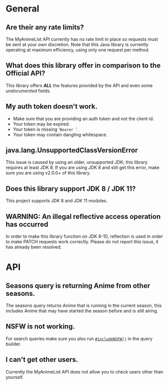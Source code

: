 # General

## Are their any rate limits?

The MyAnimeList API currently has no rate limit in place so requests must be sent at your own discretion. Note that this Java library is currently operating at maximum efficiency, using only one request per method.

## What does this library offer in comparison to the Official API?

This library offers ***ALL*** the features provided by the API and even some *undocumented* fields.

## My auth token doesn't work.

- Make sure that you are providing an auth token and not the client id.
- Your token may be expired.
- Your token is missing '`Bearer `'.
- Your token may contain dangling whitespace.

## java.lang.UnsupportedClassVersionError

This issue is caused by using an older, unsupported JDK; this library requires at least JDK 8. If you are using JDK 8 and still get this error, make sure you are using v2.0.0+ of this library.

## Does this library support JDK 8 / JDK 11?

This project supports JDK 8 and JDK 11 modules.

## WARNING: An illegal reflective access operation has occurred

In order to make this library function on JDK 8-10, reflection is used in order to make PATCH requests work correctly. Please do not report this issue, it has already been resolved.

# API

## Seasons query is returning Anime from other seasons.

The seasons query returns Anime that is running in the current season, this includes Anime that may have started the season before and is still airing.

## NSFW is not working.

For search queries make sure you also run [`#includeNSFW()`](https://mal4j.kttdevelopment.com/Mal4J/com/kttdevelopment/mal4j/query/NSFW.html#includeNSFW()) in the query builder.

## I can't get other users.

Currently the MyAnimeList API does not allow you to check users other than yourself.
